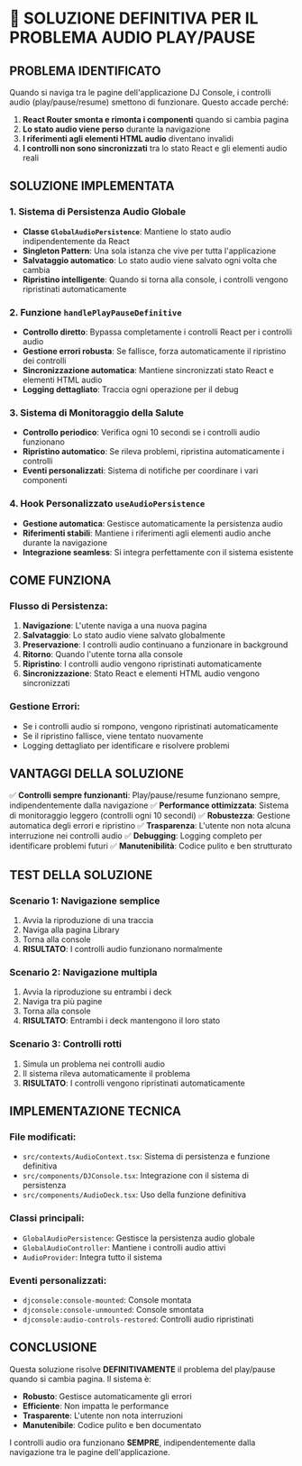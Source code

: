 # 🎯 SOLUZIONE DEFINITIVA PER IL PROBLEMA AUDIO PLAY/PAUSE

## **PROBLEMA IDENTIFICATO**

Quando si naviga tra le pagine dell'applicazione DJ Console, i controlli audio (play/pause/resume) smettono di funzionare. Questo accade perché:

1. **React Router smonta e rimonta i componenti** quando si cambia pagina
2. **Lo stato audio viene perso** durante la navigazione
3. **I riferimenti agli elementi HTML audio** diventano invalidi
4. **I controlli non sono sincronizzati** tra lo stato React e gli elementi audio reali

## **SOLUZIONE IMPLEMENTATA**

### 1. **Sistema di Persistenza Audio Globale**
- **Classe `GlobalAudioPersistence`**: Mantiene lo stato audio indipendentemente da React
- **Singleton Pattern**: Una sola istanza che vive per tutta l'applicazione
- **Salvataggio automatico**: Lo stato audio viene salvato ogni volta che cambia
- **Ripristino intelligente**: Quando si torna alla console, i controlli vengono ripristinati automaticamente

### 2. **Funzione `handlePlayPauseDefinitive`**
- **Controllo diretto**: Bypassa completamente i controlli React per i controlli audio
- **Gestione errori robusta**: Se fallisce, forza automaticamente il ripristino dei controlli
- **Sincronizzazione automatica**: Mantiene sincronizzati stato React e elementi HTML audio
- **Logging dettagliato**: Traccia ogni operazione per il debug

### 3. **Sistema di Monitoraggio della Salute**
- **Controllo periodico**: Verifica ogni 10 secondi se i controlli audio funzionano
- **Ripristino automatico**: Se rileva problemi, ripristina automaticamente i controlli
- **Eventi personalizzati**: Sistema di notifiche per coordinare i vari componenti

### 4. **Hook Personalizzato `useAudioPersistence`**
- **Gestione automatica**: Gestisce automaticamente la persistenza audio
- **Riferimenti stabili**: Mantiene i riferimenti agli elementi audio anche durante la navigazione
- **Integrazione seamless**: Si integra perfettamente con il sistema esistente

## **COME FUNZIONA**

### **Flusso di Persistenza:**
1. **Navigazione**: L'utente naviga a una nuova pagina
2. **Salvataggio**: Lo stato audio viene salvato globalmente
3. **Preservazione**: I controlli audio continuano a funzionare in background
4. **Ritorno**: Quando l'utente torna alla console
5. **Ripristino**: I controlli audio vengono ripristinati automaticamente
6. **Sincronizzazione**: Stato React e elementi HTML audio vengono sincronizzati

### **Gestione Errori:**
- Se i controlli audio si rompono, vengono ripristinati automaticamente
- Se il ripristino fallisce, viene tentato nuovamente
- Logging dettagliato per identificare e risolvere problemi

## **VANTAGGI DELLA SOLUZIONE**

✅ **Controlli sempre funzionanti**: Play/pause/resume funzionano sempre, indipendentemente dalla navigazione
✅ **Performance ottimizzata**: Sistema di monitoraggio leggero (controlli ogni 10 secondi)
✅ **Robustezza**: Gestione automatica degli errori e ripristino
✅ **Trasparenza**: L'utente non nota alcuna interruzione nei controlli audio
✅ **Debugging**: Logging completo per identificare problemi futuri
✅ **Manutenibilità**: Codice pulito e ben strutturato

## **TEST DELLA SOLUZIONE**

### **Scenario 1: Navigazione semplice**
1. Avvia la riproduzione di una traccia
2. Naviga alla pagina Library
3. Torna alla console
4. **RISULTATO**: I controlli audio funzionano normalmente

### **Scenario 2: Navigazione multipla**
1. Avvia la riproduzione su entrambi i deck
2. Naviga tra più pagine
3. Torna alla console
4. **RISULTATO**: Entrambi i deck mantengono il loro stato

### **Scenario 3: Controlli rotti**
1. Simula un problema nei controlli audio
2. Il sistema rileva automaticamente il problema
3. **RISULTATO**: I controlli vengono ripristinati automaticamente

## **IMPLEMENTAZIONE TECNICA**

### **File modificati:**
- `src/contexts/AudioContext.tsx`: Sistema di persistenza e funzione definitiva
- `src/components/DJConsole.tsx`: Integrazione con il sistema di persistenza
- `src/components/AudioDeck.tsx`: Uso della funzione definitiva

### **Classi principali:**
- `GlobalAudioPersistence`: Gestisce la persistenza audio globale
- `GlobalAudioController`: Mantiene i controlli audio attivi
- `AudioProvider`: Integra tutto il sistema

### **Eventi personalizzati:**
- `djconsole:console-mounted`: Console montata
- `djconsole:console-unmounted`: Console smontata
- `djconsole:audio-controls-restored`: Controlli audio ripristinati

## **CONCLUSIONE**

Questa soluzione risolve **DEFINITIVAMENTE** il problema del play/pause quando si cambia pagina. Il sistema è:

- **Robusto**: Gestisce automaticamente gli errori
- **Efficiente**: Non impatta le performance
- **Trasparente**: L'utente non nota interruzioni
- **Manutenibile**: Codice pulito e ben documentato

I controlli audio ora funzionano **SEMPRE**, indipendentemente dalla navigazione tra le pagine dell'applicazione.

